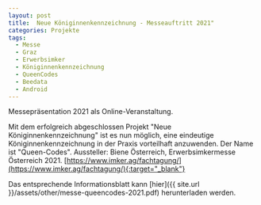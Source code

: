 ```yaml
---
layout: post
title:  Neue Königinnenkennzeichnung - Messeauftritt 2021"
categories: Projekte
tags:
  - Messe
  - Graz
  - Erwerbsimker
  - Königinnenkennzeichnung
  - QueenCodes
  - Beedata
  - Android
---
```


Messepräsentation 2021 als Online-Veranstaltung.

Mit dem erfolgreich abgeschlossen Projekt "Neue Königinnenkennzeichnung" ist es nun möglich, eine eindeutige Königinnenkennzeichnung in der Praxis vorteilhaft anzuwenden. Der Name ist "Queen-Codes". Aussteller: Biene Österreich, Erwerbsimkermesse Österreich 2021.
[https://www.imker.ag/fachtagung/](https://www.imker.ag/fachtagung/){:target="_blank"}

Das entsprechende Informationsblatt kann [hier]({{ site.url }}/assets/other/messe-queencodes-2021.pdf) herunterladen werden.